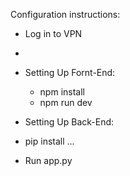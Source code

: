 Configuration instructions:

- Log in to VPN 
- 
- Setting Up Fornt-End:
  - npm install
  - npm run dev

- Setting Up Back-End:
 - pip install ...
 - Run app.py
